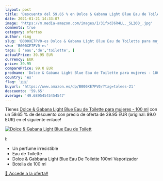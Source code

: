 ```yaml
---
layout: post
title: 'Descuento del 59.65 % en Dolce & Gabana Light Blue Eau de Toilett'
date: 2021-01-21 14:33:07
image: 'https://m.media-amazon.com/images/I/31fxdJ6R4LL._SL200_.jpg'
comments: true
category: ofertas
author: ring
slug: 'B000XE7PV0-es Dolce & Gabana Light Blue Eau de Toilette para mujeres -...'
sku: 'B000XE7PV0-es'
tags: [ 'eau','de','toilette', ]
actualPrice: 39.95 EUR
currency: EUR
price: 39.95
comparePrice: 99.0 EUR
prodname: 'Dolce & Gabana Light Blue Eau de Toilette para mujeres - 100 ml'
country: 'es'
flag: '🇪🇸'
buyurl: 'https://www.amazon.es/dp/B000XE7PV0/?tag=tolees-21'
descuento: '59.65'
average: '49.68954545454547'
---
```


Tienes [Dolce & Gabana Light Blue Eau de Toilette para mujeres - 100 ml](https://www.amazon.es/dp/B000XE7PV0/?tag=tolees-21) con un 59.65 % de descuento con precio de oferta de 39.95 EUR (original: 99.0 EUR) en el siguiente enlace!

[![Dolce & Gabana Light Blue Eau de Toilett](https://m.media-amazon.com/images/I/31fxdJ6R4LL._SL200_.jpg)](https://www.amazon.es/dp/B000XE7PV0/?tag=tolees-21)

ℹ️:

- Un perfume irresistible
- Eau de Toilette
- Dolce & Gabbana Light Blue Eau De Toilette 100ml Vaporizador
- Botella de 100 ml

[🛒 Accede a la oferta!!](https://www.amazon.es/dp/B000XE7PV0/?tag=tolees-21)

